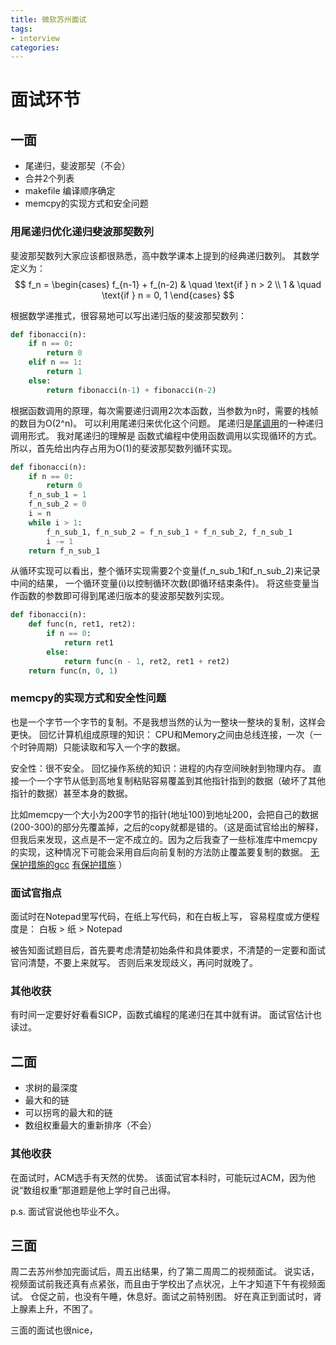 ```yaml
---
title: 微软苏州面试
tags:
- interview
categories:
---
```

# 面试环节

## 一面

- 尾递归，斐波那契（不会）
- 合并2个列表
- makefile 编译顺序确定
- memcpy的实现方式和安全问题

### 用尾递归优化递归斐波那契数列

斐波那契数列大家应该都很熟悉，高中数学课本上提到的经典递归数列。
其数学定义为：
$$
f_n = \begin{cases}
f_{n-1} + f_(n-2) & \quad \text{if } n > 2 \\
1 & \quad \text{if } n = 0, 1
\end{cases}
$$

根据数学递推式，很容易地可以写出递归版的斐波那契数列：

``` python
def fibonacci(n):
    if n == 0:
        return 0
    elif n == 1:
        return 1
    else:
        return fibonacci(n-1) + fibonacci(n-2)
```

根据函数调用的原理，每次需要递归调用2次本函数，当参数为n时，需要的栈帧的数目为O(2^n)。
可以利用尾递归来优化这个问题。
尾递归是[尾调用](https://en.wikipedia.org/wiki/Tail_call)的一种递归调用形式。
我对尾递归的理解是
函数式编程中使用函数调用以实现循环的方式。
所以，首先给出内存占用为O(1)的斐波那契数列循环实现。

```python
def fibonacci(n):
    if n == 0:
        return 0
    f_n_sub_1 = 1
    f_n_sub_2 = 0
    i = n
    while i > 1:
        f_n_sub_1, f_n_sub_2 = f_n_sub_1 + f_n_sub_2, f_n_sub_1
        i -= 1
    return f_n_sub_1
```

从循环实现可以看出，整个循环实现需要2个变量(f_n_sub_1和f_n_sub_2)来记录中间的结果，
一个循环变量(i)以控制循环次数(即循环结束条件)。
将这些变量当作函数的参数即可得到尾递归版本的斐波那契数列实现。

``` python
def fibonacci(n):
    def func(n, ret1, ret2):
        if n == 0:
            return ret1
        else:
            return func(n - 1, ret2, ret1 + ret2)
    return func(n, 0, 1)
```

### memcpy的实现方式和安全性问题

也是一个字节一个字节的复制。不是我想当然的认为一整块一整块的复制，这样会更快。
回忆计算机组成原理的知识：
CPU和Memory之间由总线连接，一次（一个时钟周期）只能读取和写入一个字的数据。

安全性：很不安全。
回忆操作系统的知识：进程的内存空间映射到物理内存。
直接一个一个字节从低到高地复制粘贴容易覆盖到其他指针指到的数据（破坏了其他指针的数据）甚至本身的数据。

比如memcpy一个大小为200字节的指针(地址100)到地址200，会把自己的数据(200-300)的部分先覆盖掉，之后的copy就都是错的。（这是面试官给出的解释，但我后来发现，这点是不一定不成立的。因为之后我查了一些标准库中memcpy的实现，这种情况下可能会采用自后向前复制的方法防止覆盖要复制的数据。
[无保护措施的gcc](https://github.com/gcc-mirror/gcc/blob/master/libgcc/memcpy.c)
[有保护措施](https://blog.csdn.net/laoyang360/article/details/8020409)
）

### 面试官指点

面试时在Notepad里写代码，在纸上写代码，和在白板上写，
容易程度或方便程度是：
白板 > 纸 > Notepad

被告知面试题目后，首先要考虑清楚初始条件和具体要求，不清楚的一定要和面试官问清楚，不要上来就写。
否则后来发现歧义，再问时就晚了。

### 其他收获

有时间一定要好好看看SICP，函数式编程的尾递归在其中就有讲。
面试官估计也读过。

## 二面

- 求树的最深度
- 最大和的链
- 可以拐弯的最大和的链
- 数组权重最大的重新排序（不会）

### 其他收获

在面试时，ACM选手有天然的优势。
该面试官本科时，可能玩过ACM，因为他说“数组权重”那道题是他上学时自己出得。

p.s. 面试官说他也毕业不久。

## 三面

周二去苏州参加完面试后，周五出结果，约了第二周周二的视频面试。
说实话，视频面试前我还真有点紧张，而且由于学校出了点状况，上午才知道下午有视频面试。
仓促之前，也没有午睡，休息好。面试之前特别困。
好在真正到面试时，肾上腺素上升，不困了。

三面的面试也很nice，